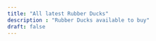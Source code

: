 ```yaml
---
title: "All latest Rubber Ducks"
description : "Rubber Ducks available to buy"
draft: false
---
```


